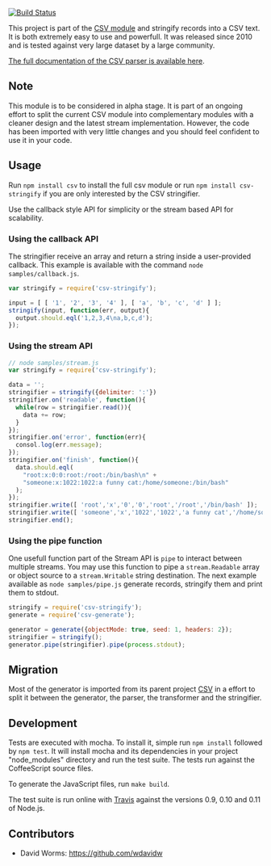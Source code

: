 [![Build Status](https://secure.travis-ci.org/wdavidw/node-csv-stringify.png)](http://travis-ci.org/wdavidw/node-csv-stringify)

This project is part of the [CSV module](https://github.com/wdavidw/node-csv) and stringify records into
a CSV text. It is both extremely easy to use and powerfull. It was released since 2010 and is tested
against very large dataset by a large community.

[The full documentation of the CSV parser is available here](http://www.adaltas.com/projects/node-csv/).

Note
----

This module is to be considered in alpha stage. It is part of an ongoing effort to split the current CSV module 
into complementary modules with a cleaner design and the latest stream implementation. However, the
code has been imported with very little changes and you should feel confident to use it in your code.

Usage
-----

Run `npm install csv` to install the full csv module or run `npm install csv-stringify` if you are only interested 
by the CSV stringifier.

Use the callback style API for simplicity or the stream based API for scalability.

### Using the callback API

The stringifier receive an array and return a string inside a user-provided callback. This example 
is available with the command `node samples/callback.js`.

```javascript
var stringify = require('csv-stringify');

input = [ [ '1', '2', '3', '4' ], [ 'a', 'b', 'c', 'd' ] ];
stringify(input, function(err, output){
  output.should.eql('1,2,3,4\na,b,c,d');
});
```

### Using the stream API
    
```javascript
// node samples/stream.js
var stringify = require('csv-stringify');

data = '';
stringifier = stringify({delimiter: ':'})
stringifier.on('readable', function(){
  while(row = stringifier.read()){
    data += row;
  }
});
stringifier.on('error', function(err){
  consol.log(err.message);
});
stringifier.on('finish', function(){
  data.should.eql(
    "root:x:0:0:root:/root:/bin/bash\n" +
    "someone:x:1022:1022:a funny cat:/home/someone:/bin/bash"
  );
});
stringifier.write([ 'root','x','0','0','root','/root','/bin/bash' ]);
stringifier.write([ 'someone','x','1022','1022','a funny cat','/home/someone','/bin/bash' ]);
stringifier.end();
```

### Using the pipe function

One usefull function part of the Stream API is `pipe` to interact between multiple streams. You
may use this function to pipe a `stream.Readable` array or object source to a `stream.Writable` string 
destination. The next example available as `node samples/pipe.js` generate records, stringify them and
print them to stdout.

```javascript
stringify = require('csv-stringify');
generate = require('csv-generate');

generator = generate({objectMode: true, seed: 1, headers: 2});
stringifier = stringify();
generator.pipe(stringifier).pipe(process.stdout);
```

Migration
---------

Most of the generator is imported from its parent project [CSV][csv] in a effort 
to split it between the generator, the parser, the transformer and the stringifier.

Development
-----------

Tests are executed with mocha. To install it, simple run `npm install` 
followed by `npm test`. It will install mocha and its dependencies in your 
project "node_modules" directory and run the test suite. The tests run 
against the CoffeeScript source files.

To generate the JavaScript files, run `make build`.

The test suite is run online with [Travis][travis] against the versions 
0.9, 0.10 and 0.11 of Node.js.

Contributors
------------

*   David Worms: <https://github.com/wdavidw>

[csv]: https://github.com/wdavidw/node-csv
[travis]: https://travis-ci.org/#!/wdavidw/node-csv-parser
